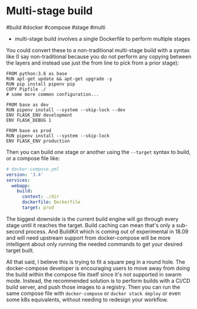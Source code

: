 # Multi-stage build

#build #docker #compose #stage #multi

- multi-stage build involves a single Dockerfile to perform multiple stages

You could convert these to a non-traditional multi-stage build with a syntax like (I say non-traditional because you do not perform any copying between the layers and instead use just the from line to pick from a prior stage):

```docker
FROM python:3.6 as base
RUN apt-get update && apt-get upgrade -y
RUN pip install pipenv pip
COPY Pipfile ./
# some more common configuration...

FROM base as dev
RUN pipenv install --system --skip-lock --dev
ENV FLASK_ENV development
ENV FLASK_DEBUG 1

FROM base as prod
RUN pipenv install --system --skip-lock
ENV FLASK_ENV production

```

Then you can build one stage or another using the `--target` syntax to build, or a compose file like:

```yaml
# docker-compose.yml
version: '3.4'
services:
  webapp:
    build:
      context: ./dir
      dockerfile: Dockerfile
      target: prod

```

The biggest downside is the current build engine will go through every stage until it reaches the target. Build caching can mean that's only a sub-second process. And BuildKit which is coming out of experimental in 18.09 and will need upstream support from docker-compose will be more intelligent about only running the needed commands to get your desired target built.

All that said, I believe this is trying to fit a square peg in a round hole. The docker-compose developer is encouraging users to move away from doing the build within the compose file itself since it's not supported in swarm mode. Instead, the recommended solution is to perform builds with a CI/CD build server, and push those images to a registry. Then you can run the same compose file with `docker-compose` or `docker stack deploy` or even some k8s equivalents, without needing to redesign your workflow.